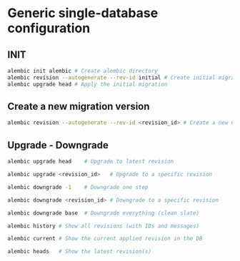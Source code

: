 # Generic single-database configuration

## INIT

```bash
alembic init alembic # Create alembic directory
alembic revision --autogenerate --rev-id initial # Create initial migration
alembic upgrade head # Apply the initial migration
```

## Create a new migration version

```bash
alembic revision --autogenerate --rev-id <revision_id> # Create a new migration file
```

## Upgrade - Downgrade

```bash
alembic upgrade head    # Upgrade to latest revision
```

```bash
alembic upgrade <revision_id>   # Upgrade to a specific revision
```

```bash
alembic downgrade -1    # Downgrade one step
```

```bash
alembic downgrade <revision_id> # Downgrade to a specific revision
```

```bash
alembic downgrade base  # Downgrade everything (clean slate)
```

```bash
alembic history # Show all revisions (with IDs and messages)
```

```bash
alembic current # Show the current applied revision in the DB
```

```bash
alembic heads   # Show the latest revision(s)
```
